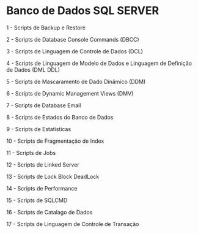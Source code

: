 # Banco de Dados SQL SERVER

1  - Scripts de Backup e Restore

2  - Scripts de Database Console Commands (DBCC)

3  - Scripts de Linguagem de Controle de Dados (DCL)

4  - Scripts de Linguagem de Modelo de Dados e Linguagem de Definição de Dados (DML DDL)

5  - Scripts de Mascaramento de Dado Dinâmico (DDM)

6  - Scripts de Dynamic Management Views (DMV)

7  - Scripts de Database Email

8  - Scripts de Estados do Banco de Dados

9  - Scripts de Estatísticas

10 - Scripts de Fragmentação de Index

11 - Scripts de Jobs

12 - Scripts de Linked Server

13 - Scripts de Lock Block DeadLock

14 - Scripts de Performance

15 - Scripts de SQLCMD

16 - Scripts de Catalago de Dados

17 - Scripts de Linguagem de Controle de Transação
